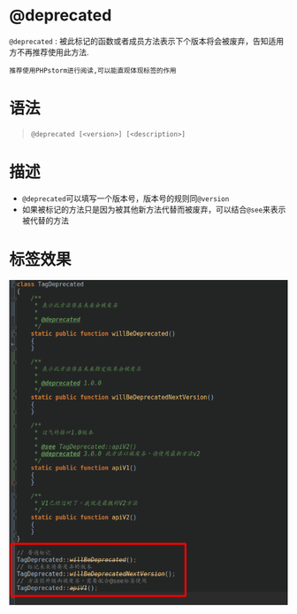 @deprecated
=======

`@deprecated` : 被此标记的函数或者成员方法表示下个版本将会被废弃，告知适用方不再推荐使用此方法.

``推荐使用PHPstorm进行阅读,可以能直观体现标签的作用``

语法
=======

> `@deprecated [<version>] [<description>]`

描述
=======

- `@deprecated`可以填写一个版本号，版本号的规则同`@version`
- 如果被标记的方法只是因为被其他新方法代替而被废弃，可以结合`@see`来表示被代替的方法

标签效果
=======
![demo.jpg](./demo.jpg)
